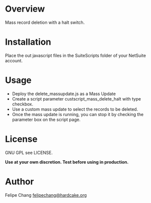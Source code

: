 # Overview
 Mass record deletion with a halt switch.

# Installation
Place the out javascript files in the SuiteScripts folder of your NetSuite account.

# Usage
- Deploy the delete_massupdate.js as a Mass Update
- Create a script parameter custscript_mass_delete_halt with type checkbox.
- Use a custom mass update to select the records to be deleted.
- Once the mass update is running, you can stop it by checking the parameter box on the script page.

# License
GNU GPL see LICENSE.

**Use at your own discretion. Test before using in production.**

# Author
Felipe Chang <felipechang@hardcake.org>
